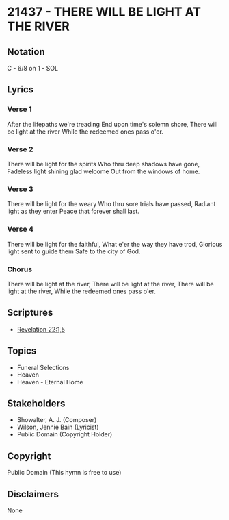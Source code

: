 # 21437 - THERE WILL BE LIGHT AT THE RIVER

## Notation

C - 6/8 on 1 - SOL

## Lyrics

### Verse 1

After the lifepaths we're treading End upon time's solemn shore, There will be light at the river While the redeemed ones pass o'er.

### Verse 2

There will be light for the spirits Who thru deep shadows have gone, Fadeless light shining glad welcome Out from the windows of home.

### Verse 3

There will be light for the weary Who thru sore trials have passed, Radiant light as they enter Peace that forever shall last.

### Verse 4

There will be light for the faithful, What e'er the way they have trod, Glorious light sent to guide them Safe to the city of God.

### Chorus

There will be light at the river, There will be light at the river, There will be light at the river, While the redeemed ones pass o'er.


## Scriptures

- [Revelation 22:1,5](https://www.biblegateway.com/passage/?search=Revelation%2022%3A1%2C5)

## Topics

- Funeral Selections
- Heaven
- Heaven - Eternal Home

## Stakeholders

- Showalter, A. J. (Composer)
- Wilson, Jennie Bain (Lyricist)
- Public Domain (Copyright Holder)

## Copyright

Public Domain
(This hymn is free to use)

## Disclaimers

None


